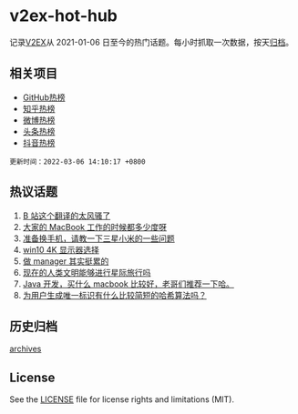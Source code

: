 # v2ex-hot-hub

 记录[V2EX](https://www.v2ex.com/)从 2021-01-06 日至今的热门话题。每小时抓取一次数据，按天[归档](archives)。
 
 ## 相关项目

- [GitHub热榜](https://github.com/lonnyzhang423/github-hot-hub)
- [知乎热榜](https://github.com/lonnyzhang423/zhihu-hot-hub)
- [微博热榜](https://github.com/lonnyzhang423/weibo-hot-hub)
- [头条热榜](https://github.com/lonnyzhang423/toutiao-hot-hub)
- [抖音热榜](https://github.com/lonnyzhang423/douyin-hot-hub)


 `更新时间：2022-03-06 14:10:17 +0800`

## 热议话题

1. [B 站这个翻译的太风骚了](https://www.v2ex.com/t/838270)
1. [大家的 MacBook 工作的时候都多少度呀](https://www.v2ex.com/t/838198)
1. [准备换手机，请教一下三星小米的一些问题](https://www.v2ex.com/t/838180)
1. [win10 4K 显示器选择](https://www.v2ex.com/t/838187)
1. [做 manager 其实挺累的](https://www.v2ex.com/t/838214)
1. [现在的人类文明能够进行星际旅行吗](https://www.v2ex.com/t/838281)
1. [Java 开发，买什么 macbook 比较好，老哥们推荐一下哈。](https://www.v2ex.com/t/838265)
1. [为用户生成唯一标识有什么比较简短的哈希算法吗？](https://www.v2ex.com/t/838233)

## 历史归档

[archives](archives)

## License

See the [LICENSE](LICENSE) file for license rights and limitations (MIT).
